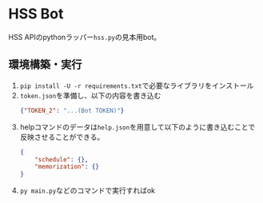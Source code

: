 # HSS Bot
HSS APIのpythonラッパー`hss.py`の見本用bot。

## 環境構築・実行
1. `pip install -U -r requirements.txt`で必要なライブラリをインストール
2. `token.json`を準備し、以下の内容を書き込む
    ```json
    {"TOKEN_2": "...(Bot TOKEN)"}
    ```
3. helpコマンドのデータは`help.json`を用意して以下のように書き込むことで反映させることができる。
    ```json
    {
        "schedule": {},
        "memorization": {}
    }
    ```
4. `py main.py`などのコマンドで実行すればok
